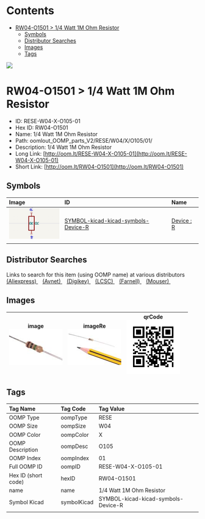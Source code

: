 



Contents
========

* [RW04-O1501 > 1/4 Watt 1M Ohm Resistor](#rw04-o1501--14-watt-1m-ohm-resistor)
	* [Symbols](#symbols)
	* [Distributor Searches](#distributor-searches)
	* [Images](#images)
	* [Tags](#tags)
  
![][im]
# RW04-O1501 > 1/4 Watt 1M Ohm Resistor

- ID: RESE-W04-X-O105-01
- Hex ID: RW04-O1501
- Name: 1/4 Watt 1M Ohm Resistor
- Path: oomlout_OOMP_parts_V2/RESE/W04/X/O105/01/
- Description: 1/4 Watt 1M Ohm Resistor
- Long Link: [http://oom.lt/RESE-W04-X-O105-01](http://oom.lt/RESE-W04-X-O105-01)
- Short Link: [http://oom.lt/RW04-O1501](http://oom.lt/RW04-O1501)

## Symbols
  

|Image|ID|Name|
| :--- | :--- | :--- |
|[![](https://raw.githubusercontent.com/oomlout/oomlout_OOMP_eda_V2/main/SYMBOL/kicad/kicad-symbols/Device/R/image_140.png)](https://github.com/oomlout/oomlout_OOMP_eda_V2/tree/main/SYMBOL/kicad/kicad-symbols/Device/R/)|[SYMBOL-kicad-kicad-symbols-Device-R](https://github.com/oomlout/oomlout_OOMP_eda_V2/tree/main/SYMBOL/kicad/kicad-symbols/Device/R/)|[Device : R](https://github.com/oomlout/oomlout_OOMP_eda_V2/tree/main/SYMBOL/kicad/kicad-symbols/Device/R/)|
||||

## Distributor Searches
  
Links to search for this item (using OOMP name) at various distributors  
[(Aliexpress) ](https://www.aliexpress.com/wholesale?SearchText=1/4+Watt+1M+Ohm+Resistor)&nbsp;&nbsp;&nbsp;[(Avnet) ](https://www.avnet.com/shop/us/search/1/4+Watt+1M+Ohm+Resistor)&nbsp;&nbsp;&nbsp;[(Digikey) ](https://www.digikey.co.uk/en/products/result?s=1/4+Watt+1M+Ohm+Resistor)&nbsp;&nbsp;&nbsp;[(LCSC) ](https://www.lcsc.com/search?q=1/4+Watt+1M+Ohm+Resistor)&nbsp;&nbsp;&nbsp;[(Farnell) ](https://uk.farnell.com/search?st=1/4+Watt+1M+Ohm+Resistor)&nbsp;&nbsp;&nbsp;[(Mouser) ](https://www.mouser.com/c/?q=1/4+Watt+1M+Ohm+Resistor)&nbsp;&nbsp;&nbsp;
## Images
  

|image<br>[![](https://raw.githubusercontent.com/oomlout/oomlout_OOMP_parts_V2/main/RESE/W04/X/O105/01/image_140.jpg)](https://github.com/oomlout/oomlout_OOMP_parts_V2/tree/main/RESE/W04/X/O105/01/image.jpg)|imageRe<br>[![](https://raw.githubusercontent.com/oomlout/oomlout_OOMP_parts_V2/main/RESE/W04/X/O105/01/image_RE_140.jpg)](https://github.com/oomlout/oomlout_OOMP_parts_V2/tree/main/RESE/W04/X/O105/01/image_RE.jpg)|qrCode<br>[![](https://raw.githubusercontent.com/oomlout/oomlout_OOMP_parts_V2/main/RESE/W04/X/O105/01/qrCode_140.png)](https://github.com/oomlout/oomlout_OOMP_parts_V2/tree/main/RESE/W04/X/O105/01/qrCode.png)||
| :---: | :---: | :---: | :---: |

## Tags
  

|Tag Name|Tag Code|Tag Value|
| :--- | :--- | :--- |
|OOMP Type|oompType|RESE|
|OOMP Size|oompSize|W04|
|OOMP Color|oompColor|X|
|OOMP Description|oompDesc|O105|
|OOMP Index|oompIndex|01|
|Full OOMP ID|oompID|RESE-W04-X-O105-01|
|Hex ID (short code)|hexID|RW04-O1501|
|name|name|1/4 Watt 1M Ohm Resistor|
|Symbol Kicad|symbolKicad|SYMBOL-kicad-kicad-symbols-Device-R|
||||



[im]: image_450.jpg
